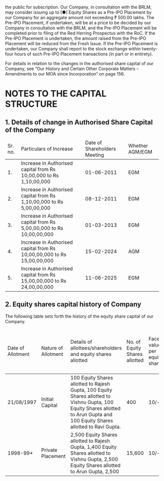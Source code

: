 the public for subscription. Our Company, in consultation with the BRLM, may consider issuing up to [●] Equity Shares as a Pre-IPO Placement by our Company for an aggregate amount not exceeding ₹ 500.00 lakhs. The Pre-IPO Placement, if undertaken, will be at a price to be decided by our Company in consultation with the BRLM, and the Pre-IPO Placement will be completed prior to filing of the Red Herring Prospectus with the RoC. If the Pre-IPO Placement is undertaken, the amount raised from the Pre-IPO Placement will be reduced from the Fresh Issue. If the Pre-IPO Placement is undertaken, our Company shall report to the stock exchange within twenty-four hours of such Pre-IPO Placement transactions (in part or in entirety).

For details in relation to the changes in the authorised share capital of our Company, see “Our History and Certain Other Corporate Matters – Amendments to our MOA since Incorporation” on page 156.

# NOTES TO THE CAPITAL STRUCTURE

## 1. Details of change in Authorised Share Capital of the Company

<table><thead><tr><td>Sr. no.</td><td>Particulars of Increase</td><td>Date of Shareholders Meeting</td><td>Whether AGM/EGM</td></tr></thead><tbody><tr><td>1.</td><td>Increase in Authorised capital from Rs 10,00,000 to Rs 1,10,00,000</td><td>01-06-2011</td><td>EGM</td></tr><tr><td>2.</td><td>Increase in Authorised capital from Rs 1,10,00,000 to Rs 5,00,00,000</td><td>08-12-2011</td><td>EGM</td></tr><tr><td>3.</td><td>Increase in Authorised capital from Rs 5,00,00,000 to Rs 10,00,00,000</td><td>01-03-2013</td><td>EGM</td></tr><tr><td>4.</td><td>Increase in Authorised capital from Rs 10,00,00,000 to Rs 15,00,00,000</td><td>15-02-2024</td><td>AGM</td></tr><tr><td>5.</td><td>Increase in Authorised capital from Rs 15,00,00,000 to Rs 24,00,00,000</td><td>11-06-2025</td><td>EGM</td></tr></tbody></table>

## 2. Equity shares capital history of Company

The following table sets forth the history of the equity share capital of our Company.

<table><thead><tr><td>Date of Allotment</td><td>Nature of Allotment</td><td>Details of allottees/shareholders and equity shares allotted</td><td>No. of Equity Shares allotted</td><td>Face value per equity shares</td><td>Issue price (Including Premium if any) per shares</td><td>Nature of Consideration</td><td>Cumulative number of equity shares</td></tr></thead><tbody><tr><td>21/08/1997</td><td>Initial Capital</td><td>100 Equity Shares allotted to Rajesh Gupta, 100 Equity Shares allotted to Vishnu Gupta, 100 Equity Shares allotted to Arun Gupta and 100 Equity Shares allotted to Ravi Gupta.</td><td>400</td><td>10/-</td><td>10/-</td><td>Cash</td><td>400</td></tr><tr><td>1998-99*</td><td>Private Placement</td><td>2,500 Equity Shares allotted to Rajesh Gupta, 1,400 Equity Shares allotted to Vishnu Gupta, 2,500 Equity Shares allotted to Arun Gupta, 2,500</td><td>15,600</td><td>10/-</td><td>10/-</td><td>Cash</td><td>16,000</td></tr></tbody></table>